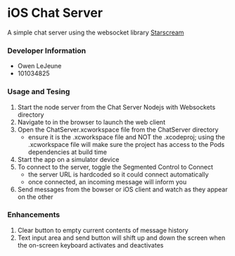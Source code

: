 # iOS Chat Server
A simple chat server using the websocket library [Starscream](https://github.com/daltoniam/Starscream)

### Developer Information
* Owen LeJeune
* 101034825

### Usage and Tesing
1. Start the node server from the Chat Server Nodejs with Websockets directory
2. Navigate to [](http://localhost:3000) in the browser to launch the web client
3. Open the ChatServer.xcworkspace file from the ChatServer directory
    * ensure it is the .xcworkspace file and NOT the .xcodeproj; using the .xcworkspace file will make sure the project has access to the Pods dependencies at build time
4. Start the app on a simulator device
5. To connect to the server, toggle the Segmented Control to Connect
    * the server URL is hardcoded so it could connect automatically
    * once connected, an incoming message will inform you
6. Send messages from the bowser or iOS client and watch as they appear on the other

### Enhancements
1. Clear button to empty current contents of message history
2. Text input area and send button will shift up and down the screen when the on-screen keyboard activates and deactivates
